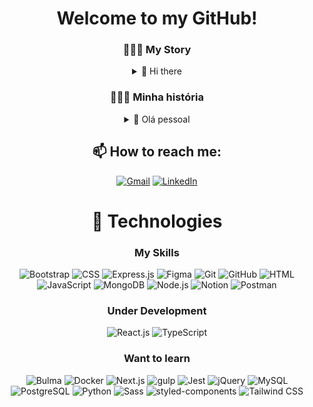 <div align="center">

# Welcome to my GitHub!

### 🧑🏻‍💻 My Story

<details>
<summary>👋 Hi there</summary>

I'm a dedicated **developer** who loves to learn and share knowledge. My journey began as an undergraduate student, where I explored the fields of **Interior Design** and **Architecture and Urbanism**. I've also had the unique experience of working as a **Tattoo Artist**, improving my artistic skills and creativity.

I'm always looking for new challenges and opportunities for personal and professional growth. Currently, I've been working on my **career transition** to the technology field. My primary goal is to become a **Full Stack Developer**.

In my free time, I enjoy reading, drawing, gaming, watching anime, movies, TV Series/Shows, and exploring new places.

</details>

### 🧑🏻‍💻 Minha história

<details>
<summary>👋 Olá pessoal</summary>
  
Sou um **desenvolvedor** dedicado que adora aprender e compartilhar conhecimento. Minha jornada começou como estudante universitário, onde explorei as áreas de **Design de Interiores** e **Arquitetura e Urbanismo**. Também já tive a experiência única de trabalhar como **Tatuador**, aprimorando minhas habilidades artísticas e criatividade.

Estou sempre em busca de novos desafios e oportunidades de crescimento pessoal e profissional. Atualmente, tenho trabalhado na minha **transição de carreira** para a área de tecnologia. Meu objetivo principal é me tornar um **Desenvolvedor Full Stack**.

No meu tempo livre, gosto de ler, desenhar, jogar, assistir animes, filmes, séries, e explorar novos lugares.

</details>

## 📫 How to reach me:

[![Gmail](https://img.shields.io/badge/Gmail-eb493b.svg?logo=gmail&logoColor=white&link=mailto:ramoonlorenzo@gmail.com)](mailto:ramoonlorenzo@gmail.com) [![LinkedIn](https://img.shields.io/badge/LinkedIn-0a66c2.svg?logo=linkedin&logoColor=white)](https://linkedin.com/in/ramoonlorenzo)

# 🚀 Technologies

### My Skills

![Bootstrap](https://img.shields.io/badge/Bootstrap-8712fb.svg?style=for-the-badge&logo=bootstrap&logoColor=white) ![CSS](https://img.shields.io/badge/CSS-0170ba.svg?style=for-the-badge&logo=css3&logoColor=white) ![Express.js](https://img.shields.io/badge/Express.js-000000.svg?style=for-the-badge&logo=express&logoColor=white) ![Figma](https://img.shields.io/badge/Figma-f24e1e.svg?style=for-the-badge&logo=figma&logoColor=white) ![Git](https://img.shields.io/badge/Git-f54d27.svg?style=for-the-badge&logo=git&logoColor=white) ![GitHub](https://img.shields.io/badge/GitHub-000000.svg?style=for-the-badge&logo=github&logoColor=white) ![HTML](https://img.shields.io/badge/HTML-e44d26.svg?style=for-the-badge&logo=html5&logoColor=white) ![JavaScript](https://img.shields.io/badge/JavaScript-F5da55.svg?style=for-the-badge&logo=javascript&logoColor=white) ![MongoDB](https://img.shields.io/badge/MongoDB-07ab4f.svg?style=for-the-badge&logo=mongodb&logoColor=white) ![Node.js](https://img.shields.io/badge/Node.js-87cf30.svg?style=for-the-badge&logo=nodedotjs&logoColor=white) ![Notion](https://img.shields.io/badge/Notion-000000.svg?style=for-the-badge&logo=notion&logoColor=white) ![Postman](https://img.shields.io/badge/Postman-e05320.svg?style=for-the-badge&logo=postman&logoColor=white)

### Under Development

![React.js](https://img.shields.io/badge/React.js-087ea4.svg?style=for-the-badge&logo=react&logoColor=white) ![TypeScript](https://img.shields.io/badge/TypeScript-3178c6.svg?style=for-the-badge&logo=typescript&logoColor=white)

### Want to learn

![Bulma](https://img.shields.io/badge/Bulma-00d1b2.svg?style=for-the-badge&logo=bulma&logoColor=white) ![Docker](https://img.shields.io/badge/Docker-2496ed.svg?style=for-the-badge&logo=docker&logoColor=white) ![Next.js](https://img.shields.io/badge/Next.js-000000.svg?style=for-the-badge&logo=nextdotjs&logoColor=white) ![gulp](https://img.shields.io/badge/Gulp-cf4647.svg?style=for-the-badge&logo=gulp&logoColor=white) ![Jest](https://img.shields.io/badge/Jest-99425b.svg?style=for-the-badge&logo=jest&logoColor=white) ![jQuery](https://img.shields.io/badge/jQuery-0868ab.svg?style=for-the-badge&logo=jquery&logoColor=white) ![MySQL](https://img.shields.io/badge/MySQL-3e6e93.svg?style=for-the-badge&logo=mysql&logoColor=white) ![PostgreSQL](https://img.shields.io/badge/PostgreSQL-336791.svg?style=for-the-badge&logo=postgresql&logoColor=white) ![Python](https://img.shields.io/badge/Python-316e9e.svg?style=for-the-badge&logo=python&logoColor=white) ![Sass](https://img.shields.io/badge/Sass-cf649a.svg?style=for-the-badge&logo=sass&logoColor=white) ![styled-components](https://img.shields.io/badge/styled--components-d977b3.svg?style=for-the-badge&logo=styledcomponents&logoColor=white) ![Tailwind CSS](https://img.shields.io/badge/Tailwind_CSS-0ea5e9.svg?style=for-the-badge&logo=tailwindcss&logoColor=white)

</div>
